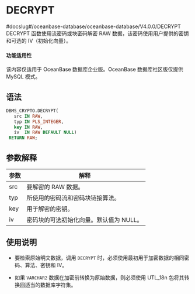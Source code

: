 DECRYPT 
============================
#docslug#/oceanbase-database/oceanbase-database/V4.0.0/DECRYPT
DECRYPT 函数使用流密码或块密码解密 RAW 数据，该密码使用用户提供的密钥和可选的 IV（初始化向量）。

  <main id="notice" >
    <h4>功能适用性</h4>
    <p>该内容仅适用于 OceanBase 数据库企业版。OceanBase 数据库社区版仅提供 MySQL 模式。</p>
  </main>

语法 
-----------

```sql
DBMS_CRYPTO.DECRYPT(
   src IN RAW,
   typ IN PLS_INTEGER,
   key IN RAW,
   iv  IN RAW DEFAULT NULL)
 RETURN RAW;
```



参数解释 
-------------



| **参数** |         **解释**         |
|--------|------------------------|
| src    | 要解密的 RAW 数据。           |
| typ    | 所使用的密码流和密码块链接算法。       |
| key    | 用于解密的密钥。               |
| iv     | 密码块的可选初始化向量。默认值为 NULL。 |



使用说明 
-------------

* 要检索原始明文数据，调用 `DECRYPT` 时，必须使用最初用于加密数据的相同密码、算法、密钥和 IV。

  

* 如果 `VARCHAR2` 数据在加密前转换为原始数据，则必须使用 UTL_18n 包将其转换回适当的数据库字符集。

  



